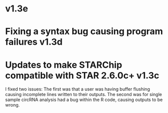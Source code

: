 v1.3e
=====
Fixing a syntax bug causing program failures
v1.3d
=====
Updates to make STARChip compatible with STAR 2.6.0c+
v1.3c
=====
I fixed two issues: The first was that a user was having buffer flushing causing incomplete lines written to their outputs. The second was for single sample circRNA analysis had a bug within the R code, causing outputs to be wrong.
